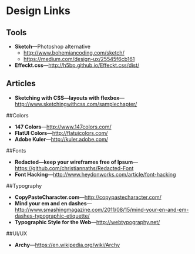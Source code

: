 # Design Links
## Tools
* **Sketch**—Photoshop alternative
  * http://www.bohemiancoding.com/sketch/
  * https://medium.com/design-ux/25545f6cb161
* **Effeckt.css**—http://h5bp.github.io/Effeckt.css/dist/

## Articles
* **Sketching with CSS—layouts with flexbox**—http://www.sketchingwithcss.com/samplechapter/

##Colors
* **147 Colors**—http://www.147colors.com/
* **FlatUI Colors**—http://flatuicolors.com/
* **Adobe Kuler**—http://kuler.adobe.com/

##Fonts
* **Redacted—keep your wireframes free of Ipsum**—https://github.com/christiannaths/Redacted-Font
* **Font Hacking**—http://www.heydonworks.com/article/font-hacking

##Typography
* **CopyPasteCharacter.com**—http://copypastecharacter.com/
* **Mind your em and en dashes**—http://www.smashingmagazine.com/2011/08/15/mind-your-en-and-em-dashes-typographic-etiquette/
* **Typographic Style for the Web**—http://webtypography.net/

##UI/UX
* **Archy**—https://en.wikipedia.org/wiki/Archy
